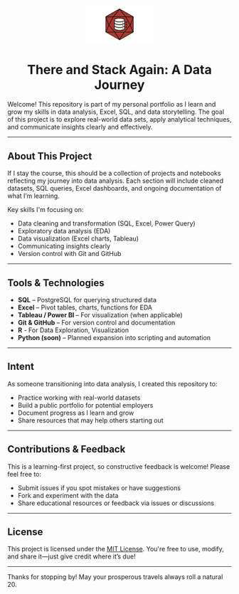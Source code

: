 <p align="center">
  <img src="Assets/Logo.png" alt="Project Overview" width="150">
</p>

<h1 align="center">There and Stack Again: A Data Journey</h1>

Welcome! This repository is part of my personal portfolio as I learn and grow my skills in data analysis, Excel, SQL, and data storytelling. The goal of this project is to explore real-world data sets, apply analytical techniques, and communicate insights clearly and effectively.

---

## About This Project

If I stay the course, this should be a collection of projects and notebooks reflecting my journey into data analysis. Each section will include cleaned datasets, SQL queries, Excel dashboards, and ongoing documentation of what I’m learning.

Key skills I'm focusing on:
- Data cleaning and transformation (SQL, Excel, Power Query)
- Exploratory data analysis (EDA)
- Data visualization (Excel charts, Tableau)
- Communicating insights clearly
- Version control with Git and GitHub

---

## Tools & Technologies

- **SQL** – PostgreSQL for querying structured data
- **Excel** – Pivot tables, charts, functions for EDA
- **Tableau / Power BI** – For visualization (when applicable)
- **Git & GitHub** – For version control and documentation
- **R** - For Data Exploration, Visualization
- **Python (soon)** – Planned expansion into scripting and automation

---


##  Intent

As someone transitioning into data analysis, I created this repository to:
- Practice working with real-world datasets
- Build a public portfolio for potential employers
- Document progress as I learn and grow
- Share resources that may help others starting out


---

##  Contributions & Feedback

This is a learning-first project, so constructive feedback is welcome! Please feel free to:
- Submit issues if you spot mistakes or have suggestions
- Fork and experiment with the data
- Share educational resources or feedback via issues or discussions

---

##  License

This project is licensed under the [MIT License](./LICENSE). You're free to use, modify, and share it—just give credit where it’s due!

---

Thanks for stopping by! May your prosperous travels always roll a natural 20.
